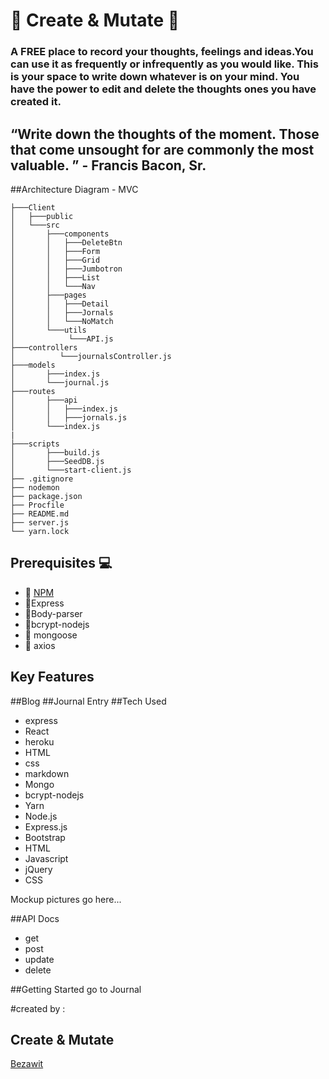 #    :scroll: Create & Mutate :scroll:

### A FREE place to record your thoughts, feelings and ideas.You can use it as frequently or infrequently as you would like. This is your space to write down whatever is on your mind. You have the power to edit and delete the thoughts ones you have created it.

## “Write down the thoughts of the moment. Those that come unsought for are commonly the most valuable. ”   - Francis Bacon, Sr.





  ##Architecture Diagram - MVC

  ```
  ├───Client
  │   ├───public
  │   └───src
  │       ├───components
  │       │   ├───DeleteBtn
  │       │   ├───Form
  │       │   ├───Grid
  │       │   ├───Jumbotron
  │       │   ├───List
  │       │   └───Nav
  │       ├───pages
  │       │   ├───Detail
  │       │   ├───Jornals
  │       │   └───NoMatch
  │       └───utils
  │            └───API.js
  ├───controllers
  │          └───journalsController.js
  ├───models
  │       ├───index.js
  │       └───journal.js
  ├───routes
  │       ├───api
  │       │   ├───index.js
  │       │   ├───jornals.js
  │       └───index.js
  |
  ├───scripts
  │       ├───build.js
  │       ├───SeedDB.js
  │       └───start-client.js
  ├── .gitignore
  ├── nodemon
  ├── package.json
  ├── Procfile
  ├── README.md
  ├── server.js
  └── yarn.lock

  ```
## Prerequisites :computer:
- :link: [NPM](https://docs.npmjs.com)  
- :link:Express
- :link:Body-parser
- :link:bcrypt-nodejs
- :link: mongoose
-  :link: axios

## Key Features
##Blog
##Journal Entry
##Tech Used
- express
- React
- heroku
- HTML
- css
- markdown
- Mongo
- bcrypt-nodejs
- Yarn
- Node.js
- Express.js
- Bootstrap
- HTML
- Javascript
- jQuery
- CSS


Mockup pictures go here...

##API Docs
- get
- post
- update
- delete

##Getting Started
go to Journal

#created by :
## Create & Mutate
[Bezawit](https://docs.npmjs.com)  
